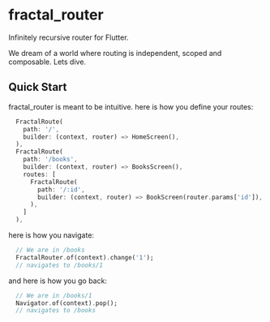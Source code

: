 # fractal_router

Infinitely recursive router for Flutter.

We dream of a world where routing is independent, scoped and composable.
Lets dive.

## Quick Start

fractal_router is meant to be intuitive.
here is how you define your routes:

```dart
  FractalRoute(
    path: '/',
    builder: (context, router) => HomeScreen(),
  ),
  FractalRoute(
    path: '/books',
    builder: (context, router) => BooksScreen(),
    routes: [
      FractalRoute(
        path: '/:id',
        builder: (context, router) => BookScreen(router.params['id']),
      ),
    ]
  ),
```

here is how you navigate:

```dart
  // We are in /books
  FractalRouter.of(context).change('1');
  // navigates to /books/1
```

and here is how you go back:

```dart
  // We are in /books/1
  Navigator.of(context).pop();
  // navigates to /books
```
